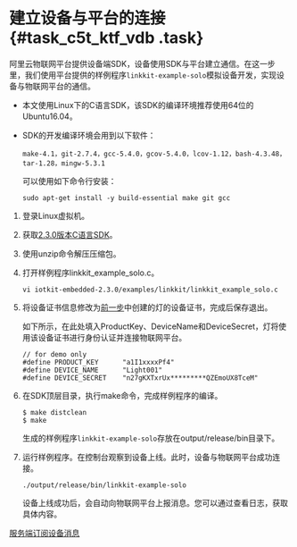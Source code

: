 # 建立设备与平台的连接 {#task_c5t_ktf_vdb .task}

阿里云物联网平台提供设备端SDK，设备使用SDK与平台建立通信。在这一步里，我们使用平台提供的样例程序`linkkit-example-solo`模拟设备开发，实现设备与物联网平台的通信。

-   本文使用Linux下的C语言SDK，该SDK的编译环境推荐使用64位的Ubuntu16.04。
-   SDK的开发编译环境会用到以下软件：

    `make-4.1，git-2.7.4，gcc-5.4.0，gcov-5.4.0，lcov-1.12，bash-4.3.48，tar-1.28，mingw-5.3.1`

    可以使用如下命令行安装：

    `sudo apt-get install -y build-essential make git gcc`


1.   登录Linux虚拟机。 
2.  获取[2.3.0版本C语言SDK](https://github.com/aliyun/iotkit-embedded/archive/v2.3.0.zip)。 
3.  使用unzip命令解压压缩包。 
4.  打开样例程序linkkit\_example\_solo.c。 

    ```
    vi iotkit-embedded-2.3.0/examples/linkkit/linkkit_example_solo.c
    ```

5.  将设备证书信息修改为[前一步](intl.zh-CN/快速入门/创建产品与设备.md#)中创建的灯的设备证书，完成后保存退出。 

    如下所示，在此处填入ProductKey、DeviceName和DeviceSecret，灯将使用该设备证书进行身份认证并连接物联网平台。

    ```
    // for demo only
    #define PRODUCT_KEY      "a1I1xxxxPf4"
    #define DEVICE_NAME      "Light001"
    #define DEVICE_SECRET    "n27gKXTxrUx*********QZEmoUX8TceM"
    ```

6.  在SDK顶层目录，执行make命令，完成样例程序的编译。 

    ```
    $ make distclean
    $ make
    ```

    生成的样例程序`linkkit-example-solo`存放在output/release/bin目录下。

7.  运行样例程序。在控制台观察到设备上线。此时，设备与物联网平台成功连接。 

    ```
    ./output/release/bin/linkkit-example-solo
    ```

    设备上线成功后，会自动向物联网平台上报消息。您可以通过查看日志，获取具体内容。


[服务端订阅设备消息](intl.zh-CN/快速入门/服务端订阅设备消息.md#)

